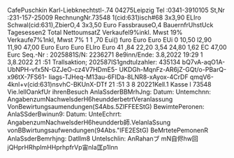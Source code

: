 CafePuschkin Karl-Liebknechtstl-.74 04275Leipzig Tel :0341-3910105 St,Nr :231-157-25009 RechnungNr.73548 1(cid:631)isch#68 3x3,90 ELIro Schwal(cid:631),ZbierO,4 3x3,50 Euro FassbrauseO,4 BauernfrUhstUck Tagesessen2 Total NettoumsatZ Verkaufel9%inkl. Mwst 19% Verkaufe7%1nkl, Mwst 7% 1 1 ,70 Eui() furo Euro Euro EUi 0 10,50 l2,90 11,90 47,00 Euro Euro Euro ELIro Euro 41 ,84 22,20 3,54 24,80 1,62 EC 47,00 Eurc Seq.-Nr : 2025881S/N: 2236271 8e9inn/Ende: 3.8,2022 19:29 1 3,8.2022 21 :51 Trallsaktion; 202587IS1gndtuIzahler: 435134 bQ7vA-aqO1A-UbNPH-vfx5N-GZJeO-cz4V7HDmE5- UKDGh-MqnFz-AR6jZ-GQt/o-PBarQ-x96tX-7FS61- Iiags-TJHeq-M13au-6FIDa-8LNR8-xAyox-4CrDF qmqV6-4knl+v(cid:631)nsvhC-BKUnX-DTf 21 :51 3 8 20221Kell.1 Kasse l 73548 Vie.lellOankfUr ihrenBesuch AnlaSsderBBMrhJng: Datum: Untemchnn: AngabenzumNachwelsderH6heundderbetrtVeranlassung VonBewirtungsaumendungen(S4Abs.5ZIFFEEStG) BewimtePeronen: AnlaSSderBwinun9: Datum: UnteEchrrt: AngabenzumNachwelsderH6heundderb師.VelanlaSsung vonBBwirtungsaufwendungen(94Abs."IFE2EStG) BeMrtetePemonenR AnlaSsderBemrhjng: Datllm8 UnteIschlin: AnRahanブ mN自侭hw回jQHprHRhpImHHprhpfrVp宙nIa匡p1Inn